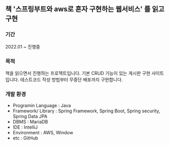 ## 책 '스프링부트와 aws로 혼자 구현하는 웹서비스' 를 읽고 구현

### 기간

2022.01 ~ 진행중

### 목적

책을 읽으면서 진행하는 프로젝트입니다.
기본 CRUD 기능이 있는 게시판 구현 사이트입니다.
테스트코드 작성 방법부터 무중단 배포까지 구현합니다.

### 개발 환경

- Programin Language : Java
- Framework/ Library : Spring Framework, Spring Boot, Spring security, Spring Data JPA
- DBMS : MariaDB
- IDE : IntelliJ
- Environment : AWS, Window
- etc : GitHub
